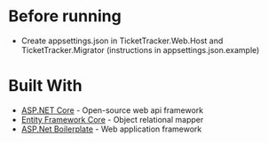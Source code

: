 # Before running

* Create appsettings.json in TicketTracker.Web.Host and TicketTracker.Migrator (instructions in appsettings.json.example)

# Built With

* [ASP.NET Core](https://docs.microsoft.com/en-us/aspnet/core) - Open-source web api framework
* [Entity Framework Core](https://docs.microsoft.com/en-us/ef) - Object relational mapper
* [ASP.Net Boilerplate](https://aspnetboilerplate.com) - Web application framework
